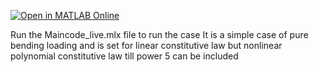 [![Open in MATLAB Online](https://www.mathworks.com/images/responsive/global/open-in-matlab-online.svg)](https://matlab.mathworks.com/open/github/v1?repo=mahmed271995/Rod-Model-Bending-Loading-)

Run the Maincode_live.mlx file to run the case
It is a simple case of pure bending loading and is set for linear constitutive law but nonlinear polynomial constitutive law till power 5 can be included
